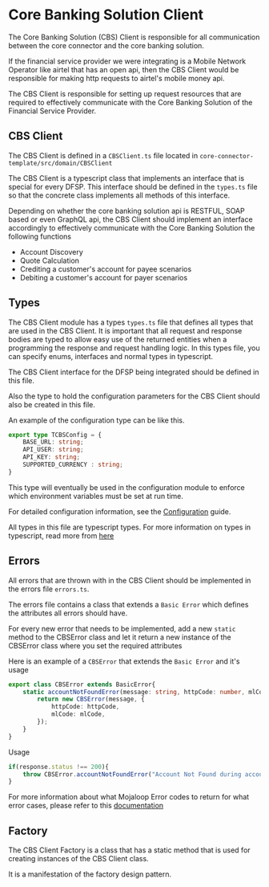 # Core Banking Solution Client
The Core Banking Solution (CBS) Client is responsible for all communication between the core connector and the core banking solution.

If the financial service provider we were integrating is a Mobile Network Operator like airtel that has an open api, then the CBS Client would be responsible for making http requests to airtel's mobile money api.

The CBS Client is responsible for setting up request resources that are required to effectively communicate with the Core Banking Solution of the Financial Service Provider.

## CBS Client
The CBS Client is defined in a `CBSClient.ts` file located in `core-connector-template/src/domain/CBSClient`

The CBS Client is a typescript class that implements an interface that is special for every DFSP. This interface should be defined in the `types.ts` file so that the concrete class implements all methods of this interface.

Depending on whether the core banking solution api is RESTFUL, SOAP based or even GraphQL api, the CBS Client should implement an interface accordingly to effectively communicate with the Core Banking Solution the following functions
- Account Discovery
- Quote Calculation
- Crediting a customer's account for payee scenarios 
- Debiting a customer's account for payer scenarios

## Types
The CBS Client module has a types `types.ts` file that defines all types that are used in the CBS Client. It is important that all request and response bodies are typed to allow easy use of the returned entities when a programming the response and request handling logic. In this types file, you can specify enums, interfaces and normal types in typescript.

The CBS Client interface for the DFSP being integrated should be defined in this file.

Also the type to hold the configuration parameters for the CBS Client should also be created in this file.

An example of the configuration type can be like this.

```typescript
export type TCBSConfig = {
    BASE_URL: string;
    API_USER: string;
    API_KEY: string;
    SUPPORTED_CURRENCY : string;
}
```

This type will eventually be used in the configuration module to enforce which environment variables must be set at run time. 

For detailed configuration information, see the [Configuration](/implementation-guides/Configuration.md) guide.

All types in this file are typescript types. For more information on types in typescript, read more from [here](https://www.typescriptlang.org/docs/handbook/basic-types.html)
## Errors
All errors that are thrown with in the CBS Client should be implemented in the errors file `errors.ts`. 

The errors file contains a class that extends a `Basic Error` which defines the attributes all errors should have.

For every new error that needs to be implemented, add a new `static` method to the CBSError class and let it return a new instance of the CBSError class where you set the required attributes

Here is an example of a `CBSError` that extends the `Basic Error` and it's usage


```typescript
export class CBSError extends BasicError{
    static accountNotFoundError(message: string, httpCode: number, mlCode: string) {
        return new CBSError(message, {
            httpCode: httpCode,
            mlCode: mlCode,
        });
    }
}
```

Usage

```typescript
if(response.status !== 200){
    throw CBSError.accountNotFoundError("Account Not Found during account lookup",404,"3200")
}
```

For more information about what Mojaloop Error codes to return for what error cases, please refer to this [documentation](https://docs.mojaloop.io/api/fspiop/logical-data-model.html#error-codes)

## Factory
The CBS Client Factory is a class that has a static method that is used for creating instances of the CBS Client class.

It is a manifestation of the factory design pattern.
